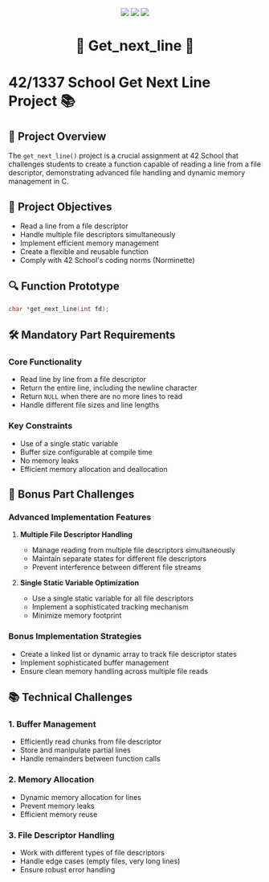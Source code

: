<p align="center"> 
<img src="https://img.shields.io/badge/-000000?style=for-the-badge&logo=42&logoColor=white)](https://42.fr))"> 
<img src="https://img.shields.io/badge/1337-000000?style=for-the-badge&logo=1337&logoColor=white)](https://1337.ma))">  
<img src="https://img.shields.io/badge/Language-C-blue?style=for-the-badge&logo=c)">
</p> 
<h1 align="center">🚀 Get_next_line 🚀</h1> 

# 42/1337 School Get Next Line Project 📚

## 🎯 Project Overview
The `get_next_line()` project is a crucial assignment at 42 School that challenges students to create a function capable of reading a line from a file descriptor, demonstrating advanced file handling and dynamic memory management in C.

## 📘 Project Objectives
- Read a line from a file descriptor
- Handle multiple file descriptors simultaneously
- Implement efficient memory management
- Create a flexible and reusable function
- Comply with 42 School's coding norms (Norminette)

## 🔍 Function Prototype
```c
char *get_next_line(int fd);
```

## 🛠️ Mandatory Part Requirements
### Core Functionality
- Read line by line from a file descriptor
- Return the entire line, including the newline character
- Return `NULL` when there are no more lines to read
- Handle different file sizes and line lengths

### Key Constraints
- Use of a single static variable
- Buffer size configurable at compile time
- No memory leaks
- Efficient memory allocation and deallocation

## 🌟 Bonus Part Challenges
### Advanced Implementation Features
1. **Multiple File Descriptor Handling**
   - Manage reading from multiple file descriptors simultaneously
   - Maintain separate states for different file descriptors
   - Prevent interference between different file streams

2. **Single Static Variable Optimization**
   - Use a single static variable for all file descriptors
   - Implement a sophisticated tracking mechanism
   - Minimize memory footprint

### Bonus Implementation Strategies
- Create a linked list or dynamic array to track file descriptor states
- Implement sophisticated buffer management
- Ensure clean memory handling across multiple file reads

## 📚 Technical Challenges
### 1. Buffer Management
- Efficiently read chunks from file descriptor
- Store and manipulate partial lines
- Handle remainders between function calls

### 2. Memory Allocation
- Dynamic memory allocation for lines
- Prevent memory leaks
- Efficient memory reuse

### 3. File Descriptor Handling
- Work with different types of file descriptors
- Handle edge cases (empty files, very long lines)
- Ensure robust error handling
